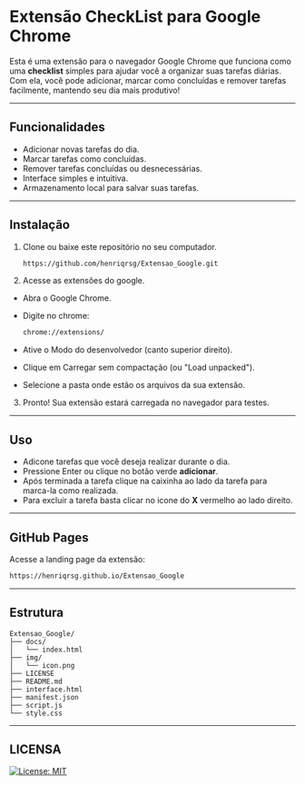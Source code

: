 # Extensão CheckList para Google Chrome

Esta é uma extensão para o navegador Google Chrome que funciona como uma **checklist** simples para ajudar você a organizar suas tarefas diárias. Com ela, você pode adicionar, marcar como concluídas e remover tarefas facilmente, mantendo seu dia mais produtivo!

---

## Funcionalidades

- Adicionar novas tarefas do dia.
- Marcar tarefas como concluídas.
- Remover tarefas concluídas ou desnecessárias.
- Interface simples e intuitiva.
- Armazenamento local para salvar suas tarefas.

---

## Instalação

1. Clone ou baixe este repositório no seu computador.
   
   ```bash
   https://github.com/henriqrsg/Extensao_Google.git
   ```
2. Acesse as extensões do google.

- Abra o Google Chrome.

- Digite no chrome:
   
   ```bash
  chrome://extensions/
   ```
- Ative o Modo do desenvolvedor (canto superior direito).

- Clique em Carregar sem compactação (ou "Load unpacked").

- Selecione a pasta onde estão os arquivos da sua extensão.

3. Pronto! Sua extensão estará carregada no navegador para testes.

---

## Uso

- Adicone tarefas que você deseja realizar durante o dia.
- Pressione Enter ou clique no botão verde __adicionar__.
- Após terminada a tarefa clique na caixinha ao lado da tarefa para marca-la como realizada.
- Para excluir a tarefa basta clicar no icone do __X__ vermelho ao lado direito.

---

## GitHub Pages

Acesse a landing page da extensão:

   ```bash
   https://henriqrsg.github.io/Extensao_Google
   ```
---

## Estrutura

   ```plaintext
   Extensao_Google/
├── docs/
│   └── index.html
├── img/
│   └── icon.png
├── LICENSE
├── README.md
├── interface.html
├── manifest.json
├── script.js
└── style.css

   ```
---

## LICENSA

[![License: MIT](https://img.shields.io/badge/License-MIT-green.svg)](LICENSE)
